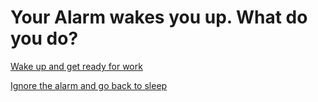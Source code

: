 # Your Alarm wakes you up. What do you do?

[Wake up and get ready for work](../routes)

[Ignore the alarm and go back to sleep](../dont-wake-up.md)

